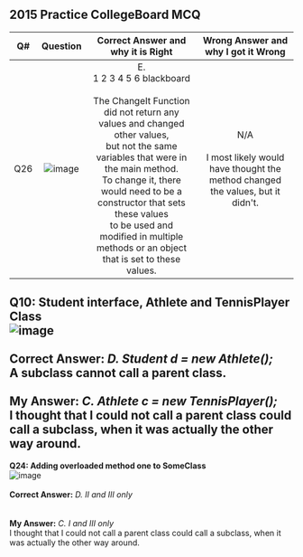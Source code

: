 ## 2015 Practice CollegeBoard MCQ

| Q# | Question | Correct Answer and why it is Right | Wrong Answer and why I got it Wrong |
| :---: | :---: | :---: | :---: |
| Q26 | ![image](https://user-images.githubusercontent.com/89210459/164271091-485b6025-ac3f-4f7e-bcde-43314a4fdfbb.png) | E.  <br> 1 2 3 4 5 6 blackboard <br> <br> The ChangeIt Function did not return any values and changed other values, <br> but not the same variables that were in the main method. <br> To change it, there would need to be a constructor that sets these values <br> to be used and modified in multiple methods or an object that is set to these values. | N/A <br> <br> I most likely would have thought the method changed the values, but it didn't. |

**Q10: Student interface, Athlete and TennisPlayer Class**
<br> ![image](https://user-images.githubusercontent.com/89210459/164267590-1373aedc-ae4a-4e95-afdc-6a962f30fabd.png) <br> <br>
**Correct Answer:** *D. Student d = new Athlete();* <br> A subclass cannot call a parent class. <br> <br>
**My Answer:** *C. Athlete c = new TennisPlayer();* <br> I thought that I could not call a parent class could call a subclass, when it was actually the other way around.
---
**Q24: Adding overloaded method one to SomeClass**
<br> ![image](https://user-images.githubusercontent.com/89210459/164270210-7201c6d2-45e8-400c-8669-00daad1c94a5.png) <br> <br>
**Correct Answer:** *D. II and III only* <br>  <br> <br>
**My Answer:** *C. I and III only* <br> I thought that I could not call a parent class could call a subclass, when it was actually the other way around.
